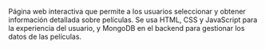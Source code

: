Página web interactiva que permite a los usuarios seleccionar y obtener información detallada sobre películas. Se usa HTML, CSS y JavaScript para la experiencia del usuario, y MongoDB en el backend para gestionar los datos de las películas.
